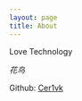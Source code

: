 ```yaml
---
layout: page
title: About
---
```

Love Technology

*花鸟*



Github:   [Cer1vk](https://github.com/cer1vk)
